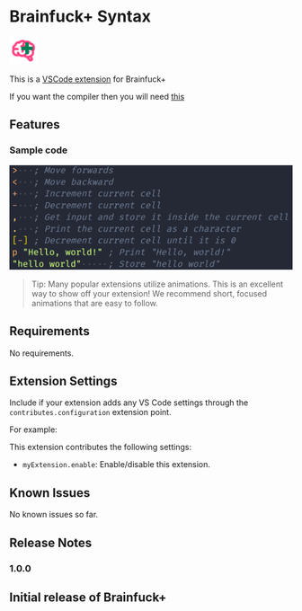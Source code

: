# Brainfuck+ Syntax

<img src="/images/logo.svg" width="50" height="50"></img>

This is a [VSCode extension](https://extension.link/bfp) for Brainfuck+

If you want the compiler then you will need [this](https://compiler.link/bfp)

## Features

### Sample code

![BF+ sample code](/images/sample_code.png)

> Tip: Many popular extensions utilize animations. This is an excellent way to show off your extension! We recommend short, focused animations that are easy to follow.

## Requirements

No requirements.

## Extension Settings

Include if your extension adds any VS Code settings through the `contributes.configuration` extension point.

For example:

This extension contributes the following settings:

* `myExtension.enable`: Enable/disable this extension.

## Known Issues

No known issues so far.

## Release Notes

### 1.0.0

Initial release of Brainfuck+
---

<!--
## Working with Markdown

You can author your README using Visual Studio Code. Here are some useful editor keyboard shortcuts:

* Split the editor (`Cmd+\` on macOS or `Ctrl+\` on Windows and Linux).
* Toggle preview (`Shift+Cmd+V` on macOS or `Shift+Ctrl+V` on Windows and Linux).
* Press `Ctrl+Space` (Windows, Linux, macOS) to see a list of Markdown snippets.

## For more information

* [Visual Studio Code's Markdown Support](http://code.visualstudio.com/docs/languages/markdown)
* [Markdown Syntax Reference](https://help.github.com/articles/markdown-basics/)

**Enjoy!**
-->
